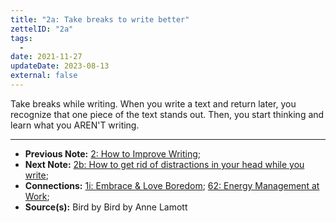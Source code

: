 ```yaml
---
title: "2a: Take breaks to write better"
zettelID: "2a"
tags:
  -
date: 2021-11-27
updateDate: 2023-08-13
external: false
---
```


Take breaks while writing. When you write a text and return later, you recognize that one piece of the text stands out. Then, you start thinking and learn what you AREN'T writing.

---

- **Previous Note:** [2: How to Improve Writing](/notes/2/);
- **Next Note:** [2b: How to get rid of distractions in your head while you write](/notes/2b/);
- **Connections:** [1i: Embrace & Love Boredom](/notes/1i/); [62: Energy Management at Work](/notes/62/);
- **Source(s):** Bird by Bird by Anne Lamott
